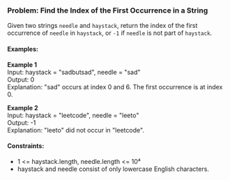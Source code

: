 ### Problem: Find the Index of the First Occurrence in a String

Given two strings `needle` and `haystack`, return the index of the first occurrence of `needle` in `haystack`, or `-1` if `needle` is not part of `haystack`.

#### Examples:

**Example 1**  
Input: haystack = "sadbutsad", needle = "sad"  
Output: 0  
Explanation: "sad" occurs at index 0 and 6. The first occurrence is at index 0.

**Example 2**  
Input: haystack = "leetcode", needle = "leeto"  
Output: -1  
Explanation: "leeto" did not occur in "leetcode".

#### Constraints:
- 1 <= haystack.length, needle.length <= 10⁴
- haystack and needle consist of only lowercase English characters.
